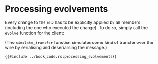 # Processing evolvements

Every change to the EID has to be explicitly applied by all members (including the one who executed the change).
To do so, simply call the `evolve` function for the client:

(The `simulate_transfer` function simulates some kind of transfer over the wire by serialising and deserialising the
message.)

```rust,no_run,noplayground
{{#include ../book_code.rs:processing_evolvements}}
```